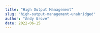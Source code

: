 ```yaml
---
title: "High Output Management"
slug: "high-output-management-unabridged"
author: "Andy Grove"
date: 2022-06-15
---
```

